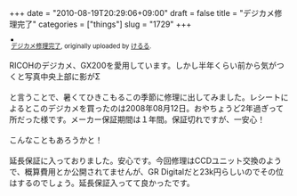 +++
date = "2010-08-19T20:29:06+09:00"
draft = false
title = "デジカメ修理完了"
categories = ["things"]
slug = "1729"
+++

<div style="text-align: left; padding: 3px;">
<a href="http://www.flickr.com/photos/keruru/4906740967/" title="photo sharing"><img src="http://farm5.static.flickr.com/4134/4906740967_aa51fa661c.jpg" style="border: solid 2px #000000;" alt="" /></a>
<br />
<span style="font-size: 0.8em; margin-top: 0px;"><a href="http://www.flickr.com/photos/keruru/4906740967/">デジカメ修理完了</a>, originally uploaded by <a href="http://www.flickr.com/people/keruru/">けるる</a>.</span>
</div>
<p>
RICOHのデジカメ、GX200を愛用しています。しかし半年くらい前から気がつくと写真中央上部に影がΣ<br />
<br />
と言うことで、暑くてひきこもるこの季節に修理に出してみました。レシートによるとこのデジカメを買ったのは2008年08月12日。おやちょうど2年過ぎって所だった様です。メーカー保証期間は１年間。保証切れですが、一安心！<br />
<br />
こんなこともあろうかと！<br />
<br />
延長保証に入っておりました。安心です。今回修理はCCDユニット交換のようで、概算費用とか公開されてませんが、GR Digitalだと23k円らしいのでその位はするのでしょう。延長保証入ってて良かったです。
</p>

